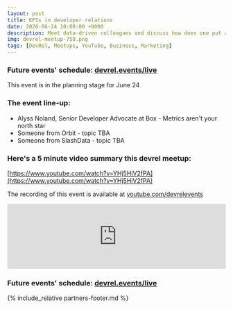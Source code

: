 ```yaml
---
layout: post
title: KPIs in developer relations
date: 2020-06-24 10:00:00 +0000
description: Meet data-driven colleagues and discuss how does one put a number to relations 
img: devrel-meetup-750.png 
tags: [DevRel, Meetups, YouTube, Business, Marketing]
---
```


### Future events' schedule: [devrel.events/live](https://devrel.events/live)

This event is in the planning stage for June 24

### The event line-up:
* Alyss Noland, Senior Developer Advocate at Box - Metrics aren't your north star 
* Someone from Orbit - topic TBA
* Someone from SlashData - topic TBA

### Here's a 5 minute video summary this devrel meetup:

[https://www.youtube.com/watch?v=YHj5HiV2fPA](https://www.youtube.com/watch?v=YHj5HiV2fPA)



The recording of this event is available at [youtube.com/devrelevents](https://www.youtube.com/devrelevents)

<div class="embed-youtube">
<iframe width="100%" height="auto" src="https://www.youtube.com/embed/videoseries?list=PLOY5WvYhE7ctJQHhoh73lp87BUFcFECfR" frameborder="0" allow="accelerometer; autoplay; encrypted-media; gyroscope; picture-in-picture" allowfullscreen></iframe></div>


### Future events' schedule: [devrel.events/live](https://devrel.events/live)

{% include_relative partners-footer.md %}